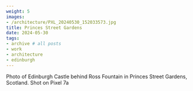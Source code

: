 ```yaml
---
weight: 5
images:
- /architecture/PXL_20240530_152033573.jpg
title: Princes Street Gardens
date: 2024-05-30
tags:
- archive # all posts
- work
- architecture
- edinburgh
---
```


Photo of Edinburgh Castle behind Ross Fountain in Princes Street Gardens, Scotland. Shot on Pixel 7a